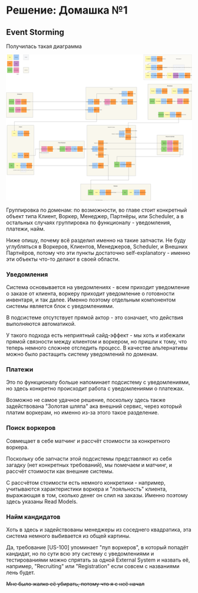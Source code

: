 # Решение: Домашка №1

## Event Storming

Получилась такая диаграмма

![event_storming.svg](./materials/event_storming.svg)

Группировка по доменам: по возможности, во главе стоит конкретный объект типа Клиент,
Воркер, Менеджер, Партнёры, или Scheduler,
а в остальных случаях группировка по функционалу - уведомления, платежи, найм.

Ниже опишу, почему всё разделил именно на такие запчасти.
Не буду углубляться в Воркеров, Клиентов, Менеджеров, Scheduler, и Внешних Партнёров,
потому что эти пункты достаточно self-explanatory - именно эти объекты что-то делают в своей области.

### Уведомления

Система основывается на уведомлениях - всем приходит уведомление о заказе от клиента,
воркеру приходит уведомление о готовности инвентаря, и так далее.
Именно поэтому отдельным компонентом системы является блок с уведомлениями.

В подсистеме отсутствует прямой актор - это означает, что действия выполняются автоматикой.

У такого подхода есть неприятный сайд-эффект - мы хоть и избежали прямой связности между клиентом и воркером,
но пришли к тому, что теперь немного сложнее отследить процесс.
В качестве альтернативы можно было растащить систему уведомлений по доменам.

### Платежи

Это по функционалу больше напоминает подсистему с уведомлениями,
но здесь конкретно происходит работа с уведомлениями о платежах.

Возможно не самое удачное решение, поскольку здесь также задействована
"Золотая шляпа" ака внешний сервис, через который платим воркерам,
но именно из-за этого такое разделение.

### Поиск воркеров

Совмещает в себе матчинг и рассчёт стоимости за конкретного воркера.

Поскольку обе запчасти этой подсистемы представляют из себя загадку (нет конкретных требований),
мы помечаем и матчинг, и рассчёт стоимости как внешние системы.

С рассчётом стоимости есть немного конкретики - например,
учитываются характеристики воркера и "лояльность" клиента,
выражающая в том, сколько денег он слил на заказы.
Именно поэтому здесь указаны Read Models.

### Найм кандидатов

Хоть в здесь и задействованы менеджеры из соседнего квадратика,
эта система немного выбивается из общей картины.

Да, требование [US-100] упоминает "пул воркеров", в который попадёт кандидат,
но по сути всю эту систему с уведомлениями и тестированиями можно спрятать за одной External System
и назвать её, например, "Recruiting" или "Registration" если совсем с названиями лень будет.

~~Мне было жалко её убирать, потому что я с неё начал~~
